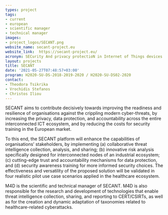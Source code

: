 ```yaml
---
types: project
tags:
- current
- european
- scientific manager
- technical manager
images:
- project_logos/SECANT.png
website_name: secant-project.eu
website_link:  https://secant-project.eu/
acronym: SECurity And privacy protectioN in Internet of Things devices
layout: projects
title: SECANT
date: '2021-05-27T07:48:57+03:00'
program: H2020-SU-DS-2018-2019-2020 / H2020-SU-DS02-2020
contact:
- Theodora Tsikrika
- Vrochidis Stefanos
- Christos Iliou
---
```

<p>
SECANT aims to contribute decisively towards improving the readiness and resilience of organisations against the crippling modern cyber-threats, by increasing the privacy, data protection, and accountability across the entire interconnected ICT ecosystem, and by reducing the costs for security training in the European market. 
  </p>
  <p>
To this end, the SECANT platform will enhance the capabilities of organisations’ stakeholders, by implementing (a) collaborative threat intelligence collection, analysis, and sharing; (b) innovative risk analysis specifically designed for interconnected nodes of an industrial ecosystem; (c) cutting-edge trust and accountability mechanisms for data protection, and (d) security awareness training for more informed security choices. The effectiveness and versatility of the proposed solution will be validated in four realistic pilot use case scenarios applied in the healthcare ecosystem.</p>
<p>
M4D is the scientific and technical manager of SECANT. M4D is also responsible for the research and development of technologies that enable threat intelligence collection, sharing, and reporting to CERT/CSIRTs, as well as for the creation and dynamic adaptation of taxonomies related to healthcare-related cyberattacks.</p>

